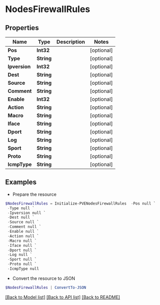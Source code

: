 # NodesFirewallRules
## Properties

Name | Type | Description | Notes
------------ | ------------- | ------------- | -------------
**Pos** | **Int32** |  | [optional] 
**Type** | **String** |  | [optional] 
**Ipversion** | **Int32** |  | [optional] 
**Dest** | **String** |  | [optional] 
**Source** | **String** |  | [optional] 
**Comment** | **String** |  | [optional] 
**Enable** | **Int32** |  | [optional] 
**Action** | **String** |  | [optional] 
**Macro** | **String** |  | [optional] 
**Iface** | **String** |  | [optional] 
**Dport** | **String** |  | [optional] 
**Log** | **String** |  | [optional] 
**Sport** | **String** |  | [optional] 
**Proto** | **String** |  | [optional] 
**IcmpType** | **String** |  | [optional] 

## Examples

- Prepare the resource
```powershell
$NodesFirewallRules = Initialize-PVENodesFirewallRules  -Pos null `
 -Type null `
 -Ipversion null `
 -Dest null `
 -Source null `
 -Comment null `
 -Enable null `
 -Action null `
 -Macro null `
 -Iface null `
 -Dport null `
 -Log null `
 -Sport null `
 -Proto null `
 -IcmpType null
```

- Convert the resource to JSON
```powershell
$NodesFirewallRules | ConvertTo-JSON
```

[[Back to Model list]](../README.md#documentation-for-models) [[Back to API list]](../README.md#documentation-for-api-endpoints) [[Back to README]](../README.md)


